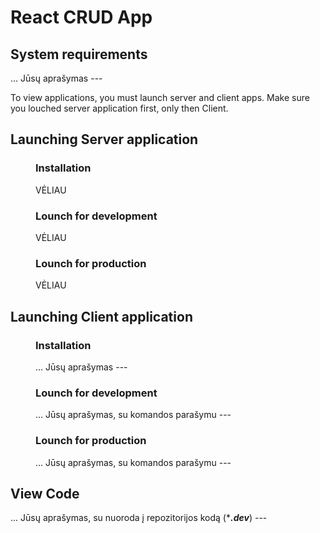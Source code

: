 # React CRUD App

## System requirements
... Jūsų aprašymas ---

To view applications, you must launch server and client apps.
Make sure you louched server application first, only then Client.

## Launching Server application
<div style="padding-left: 40px">

### Installation
VĖLIAU

### Lounch for development
VĖLIAU

### Lounch for production
VĖLIAU
</div>

## Launching Client application

<div style="padding-left: 40px">

### Installation
... Jūsų aprašymas ---

### Lounch for development
... Jūsų aprašymas, su komandos parašymu ---

### Lounch for production
... Jūsų aprašymas, su komandos parašymu ---
</div>

## View Code
... Jūsų aprašymas, su nuoroda į repozitorijos kodą (****.dev***) ---
